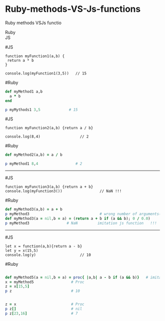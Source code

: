 # Ruby-methods-VS-Js-functions
Ruby methods VSJs functio

<div class="wrapper">
  <div class="ruby">Ruby</div>
  <div class="js">JS</div>
</div>

#JS
```node
function myFunction1(a,b) {
 return a * b
}

console.log(myFunction1(3,5))   // 15
```
#Ruby
```ruby
def myMethod1 a,b
  a * b
end

p myMythods1 3,5             # 15
```

#JS
```node
function myFunction2(a,b) {return a / b}

console.log(8,4)                  // 2
```

#Ruby
```ruby
def myMethod2(a,b) = a / b

p myMethod1 8,4                 # 2
```
____
#JS
```node
function myFunction3(a,b) {return a + b}
console.log(myFunction3())                 // NaN !!!
```
#Ruby
```ruby
def myMethod3(a,b) = a + b
p myMethod3                                # wrong number of arguments(given 0 , exended 2)
def myMethod3(a = nil,b = a) = (return a + b if (a && b); 0 / 0.0)
p myMethod3                 # NaN         imitation js function   !!!
```
____
#JS
```node
let x = function(a,b){return a - b}
let y = x(15,5)
console.log(y)                    // 10
```
#Ruby
```ruby

def myMethod5(a = nil,b = a) = proc{ |a,b| a - b if (a && b)}   # imitation js function
x = myMethod5                 # Proc
z = x[15,5]
p z                           # 10


z = x                         # Proc
p z[]                         # nil
p z[23,16]                    # 7
```


